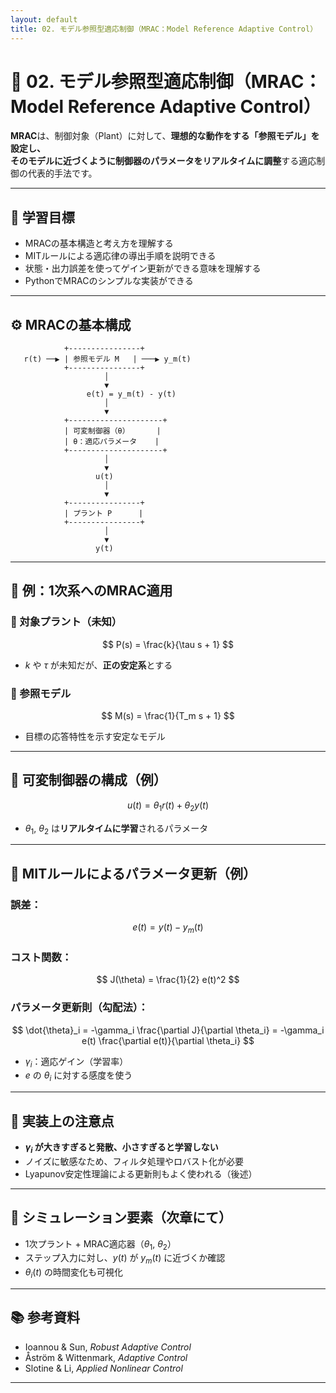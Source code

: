 ```yaml
---
layout: default
title: 02. モデル参照型適応制御（MRAC：Model Reference Adaptive Control）
---
```


<!-- MathJax support for both inline and block math -->
<script type="text/javascript">
  window.MathJax = {
    tex: { inlineMath: [['$', '$'], ['\\(', '\\)']] },
    svg: { fontCache: 'global' }
  };
</script>
<script type="text/javascript"
  async
  src="https://cdn.jsdelivr.net/npm/mathjax@3/es5/tex-mml-chtml.js">
</script>

# 🎯 02. モデル参照型適応制御（MRAC：Model Reference Adaptive Control）

**MRAC**は、制御対象（Plant）に対して、**理想的な動作をする「参照モデル」**を設定し、  
そのモデルに近づくように制御器のパラメータを**リアルタイムに調整**する適応制御の代表的手法です。

---

## 🎯 学習目標

- MRACの基本構造と考え方を理解する  
- MITルールによる適応律の導出手順を説明できる  
- 状態・出力誤差を使ってゲイン更新ができる意味を理解する  
- PythonでMRACのシンプルな実装ができる

---

## ⚙️ MRACの基本構成

```
            +----------------+
   r(t) ──▶ | 参照モデル M   | ───▶ y_m(t)
            +----------------+
                     │
                     ▼
                 e(t) = y_m(t) - y(t)
                     │
                     ▼
            +---------------------+
            | 可変制御器（θ）      |
            | θ：適応パラメータ    |
            +---------------------+
                     │
                     ▼
                   u(t)
                     │
                     ▼
            +----------------+
            | プラント P      |
            +----------------+
                     │
                     ▼
                   y(t)
```

---

## 📘 例：1次系へのMRAC適用

### 📌 対象プラント（未知）

$$
P(s) = \frac{k}{\tau s + 1}
$$

- $k$ や $\tau$ が未知だが、**正の安定系**とする

### 📌 参照モデル

$$
M(s) = \frac{1}{T_m s + 1}
$$

- 目標の応答特性を示す安定なモデル

---

## 🧠 可変制御器の構成（例）

$$
u(t) = \theta_1 r(t) + \theta_2 y(t)
$$

- $\theta_1$, $\theta_2$ は**リアルタイムに学習**されるパラメータ

---

## 🔁 MITルールによるパラメータ更新（例）

### 誤差：

$$
e(t) = y(t) - y_m(t)
$$

### コスト関数：

$$
J(\theta) = \frac{1}{2} e(t)^2
$$

### パラメータ更新則（勾配法）：

$$
\dot{\theta}_i = -\gamma_i \frac{\partial J}{\partial \theta_i} = -\gamma_i e(t) \frac{\partial e(t)}{\partial \theta_i}
$$

- $\gamma_i$：適応ゲイン（学習率）
- $e$ の $\theta_i$ に対する感度を使う

---

## 📐 実装上の注意点

- **$\gamma_i$ が大きすぎると発散、小さすぎると学習しない**  
- ノイズに敏感なため、フィルタ処理やロバスト化が必要  
- Lyapunov安定性理論による更新則もよく使われる（後述）

---

## 🧪 シミュレーション要素（次章にて）

- 1次プラント + MRAC適応器（$\theta_1$, $\theta_2$）  
- ステップ入力に対し、$y(t)$ が $y_m(t)$ に近づくか確認  
- $\theta_i(t)$ の時間変化も可視化

---

## 📚 参考資料

- Ioannou & Sun, *Robust Adaptive Control*  
- Åström & Wittenmark, *Adaptive Control*  
- Slotine & Li, *Applied Nonlinear Control*

---
